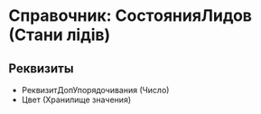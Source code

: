 ﻿# Справочник: СостоянияЛидов (Стани лідів)

## Реквизиты

- РеквизитДопУпорядочивания (Число)
- Цвет (Хранилище значения)


